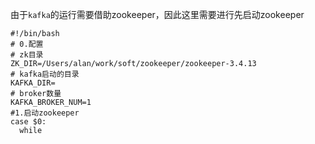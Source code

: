 由于`kafka`的运行需要借助zookeeper，因此这里需要进行先启动zookeeper
```shell
#!/bin/bash
# 0.配置
# zk目录
ZK_DIR=/Users/alan/work/soft/zookeeper/zookeeper-3.4.13
# kafka启动的目录
KAFKA_DIR=
# broker数量
KAFKA_BROKER_NUM=1
#1.启动zookeeper
case $0:
  while
```
